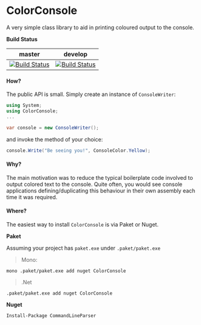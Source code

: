 # ColorConsole


A very simple class library to aid in printing coloured output to the console.

**Build Status**

| master                                                                                                                   | develop            |
|--------------------------------------------------------------------------------------------------------------------------|--------------------|
| [![Build Status](https://travis-ci.org/RMCKirby/ColorConsole.svg?branch=master)](https://travis-ci.org/RMCKirby/ColorConsole) | [![Build Status](https://travis-ci.org/RMCKirby/ColorConsole.svg?branch=develop)](https://travis-ci.org/RMCKirby/ColorConsole) |

#### How?

The public API is small. Simply create an instance of `ConsoleWriter`:

```csharp
using System;
using ColorConsole;
...

var console = new ConsoleWriter();
```
and invoke the method of your choice:
```csharp
console.Write("Be seeing you!", ConsoleColor.Yellow);
```

#### Why?

The main motivation was to reduce the typical boilerplate code involved to output colored text to the console.
Quite often, you would see console applications defining/duplicating this behaviour in their own assembly each time it was required.

#### Where?
The easiest way to install `ColorConsole` is via Paket or Nuget.

**Paket**

Assuming your project has `paket.exe` under `.paket/paket.exe`

>Mono:
```
mono .paket/paket.exe add nuget ColorConsole
```
>.Net
```
.paket/paket.exe add nuget ColorConsole
```

**Nuget**

`Install-Package CommandLineParser`
